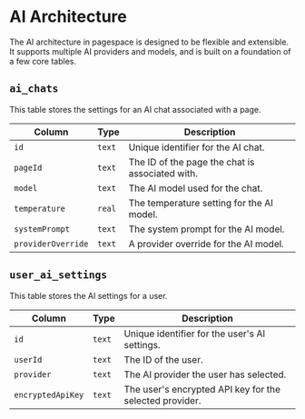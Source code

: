 # AI Architecture

The AI architecture in pagespace is designed to be flexible and extensible. It supports multiple AI providers and models, and is built on a foundation of a few core tables.

## `ai_chats`

This table stores the settings for an AI chat associated with a page.

| Column | Type | Description |
| --- | --- | --- |
| `id` | `text` | Unique identifier for the AI chat. |
| `pageId` | `text` | The ID of the page the chat is associated with. |
| `model` | `text` | The AI model used for the chat. |
| `temperature` | `real` | The temperature setting for the AI model. |
| `systemPrompt` | `text` | The system prompt for the AI model. |
| `providerOverride` | `text` | A provider override for the AI model. |

## `user_ai_settings`

This table stores the AI settings for a user.

| Column | Type | Description |
| --- | --- | --- |
| `id` | `text` | Unique identifier for the user's AI settings. |
| `userId` | `text` | The ID of the user. |
| `provider` | `text` | The AI provider the user has selected. |
| `encryptedApiKey` | `text` | The user's encrypted API key for the selected provider. |